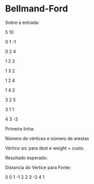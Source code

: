 # Bellmand-Ford
Sobre a entrada:

5 10

0 1 -1

0 2 4

1 2 3

1 3 2

1 2 4

1 4 2

3 2 5

3 1 1

4 3 -3


Primeira linha:

Número de vértices e número de arestas

Vértice src para dest e weight = custo.

Resultado esperado:

Distancia do Vertice para Fonte:

0        0
1        -1
2        2
3        -2
4        1
